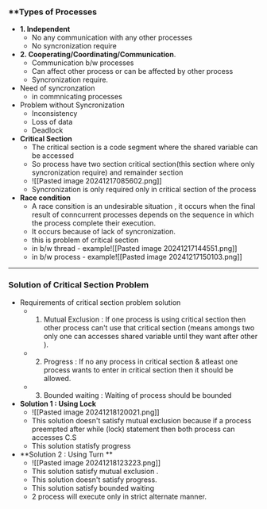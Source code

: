 ### **Types of Processes
- **1. Independent**
	- No any communication with any other processes
	- No syncronization require
- **2. Cooperating/Coordinating/Communication**.
	- Communication b/w processes 
	- Can affect other process or can be affected by other process 
	- Syncronization require.
- Need of syncronzation
	- in commnicating processes
- Problem without Syncronization
	- Inconsistency 
	- Loss of data
	- Deadlock
- **Critical Section**
	- The critical section  is a code segment where the shared variable can be accessed
	- So process have two section critical section(this section where only syncronization require) and remainder section 
	- ![[Pasted image 20241217085602.png]]
	- Syncronization is only required only in critical section of the process 
- **Race condition** 
	- A race consition is an undesirable situation , it occurs when the final result of conncurrent processes depends on the sequence in which the process complete their execution.
	- It occurs because of lack of syncronization. 
	- this is problem of critical section 
	- in b/w thread - example![[Pasted image 20241217144551.png]]
	- in b/w process - example![[Pasted image 20241217150103.png]]

---
### **Solution of Critical Section Problem**
- Requirements of critical section problem solution
	- 1. Mutual Exclusion : If one process is using critical section then other process can't use that critical section (means amongs two only one can accesses shared variable until they want after other ).
	- 2. Progress : If no any process in critical section & atleast one process wants to enter in critical section then it should be allowed. 
	- 3. Bounded waiting : Waiting of process should be bounded 
- **Solution 1 : Using Lock**
	- ![[Pasted image 20241218120021.png]]
	- This solution doesn't satisfy mutual exclusion because if a process preempted after while (lock) statement then both process can accesses C.S 
	- This solution statisfy progress
- **Solution 2 : Using Turn **
	- ![[Pasted image 20241218123223.png]]
	- This solution satisfy mutual exclusion .
	- This solution doesn't satisfy progress.
	- This solution satisfy bounded waiting 
	- 2 process will execute only in strict alternate manner.